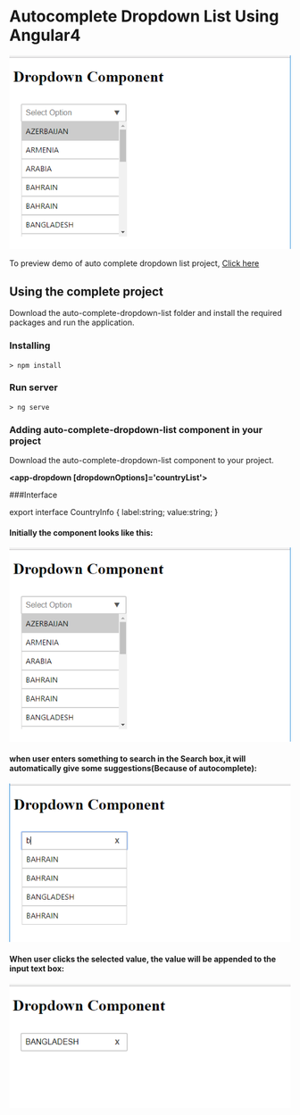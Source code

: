 # Autocomplete Dropdown List Using Angular4


<p align="center">
    <img  alt="Auto-Complete-DropDown-List" src="img/autocomplete.PNG" class="img-responsive">
</p>

To preview demo of auto complete dropdown list project, [Click here](https://angular-efbhlg.stackblitz.io/)


## Using the complete project

Download the auto-complete-dropdown-list folder and install the required packages and run the application. 

### Installing

```
> npm install
```

### Run server

```
> ng serve
```


### Adding auto-complete-dropdown-list component in your project
 Download the auto-complete-dropdown-list component to your project.  
 
**<app-dropdown [dropdownOptions]='countryList'></app-dropdown>**

###Interface

export interface CountryInfo {
  label:string;
  value:string;
}
  
#### Initially the component looks like this:

<p align="center">
    <img  alt="Auto-Complete-DropDown-List" src="img/autocomplete.PNG" class="img-responsive">
</p>

#### when user enters something to search in the Search box,it will automatically give some suggestions(Because of autocomplete):

<p align="center">
    <img  alt="Auto-Complete-DropDown-List" src="img/autocomplete1.PNG" class="img-responsive">
</p>

#### When user clicks the selected value, the value will be appended to the input text box:

<p align="center">
    <img  alt="Auto-Complete-DropDown-List" src="img/autocomplete2.PNG" class="img-responsive">
</p>

